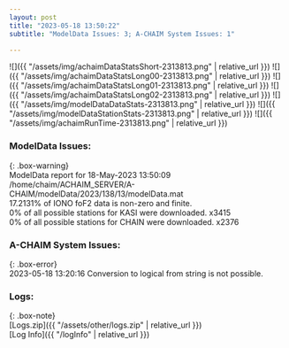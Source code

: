 ```yaml
---
layout: post
title: "2023-05-18 13:50:22"
subtitle: "ModelData Issues: 3; A-CHAIM System Issues: 1"

---
```


![]({{ "/assets/img/achaimDataStatsShort-2313813.png" | relative_url }})
![]({{ "/assets/img/achaimDataStatsLong00-2313813.png" | relative_url }})
![]({{ "/assets/img/achaimDataStatsLong01-2313813.png" | relative_url }})
![]({{ "/assets/img/achaimDataStatsLong02-2313813.png" | relative_url }})
![]({{ "/assets/img/modelDataDataStats-2313813.png" | relative_url }})
![]({{ "/assets/img/modelDataStationStats-2313813.png" | relative_url }})
![]({{ "/assets/img/achaimRunTime-2313813.png" | relative_url }})


### ModelData Issues:  
  
{: .box-warning}  
 ModelData report for 18-May-2023 13:50:09   
 /home/chaim/ACHAIM_SERVER/A-CHAIM/modelData/2023/138/13/modelData.mat   
 17.2131% of IONO foF2 data is non-zero and finite.   
 0% of all possible stations for KASI were downloaded. x3415   
 0% of all possible stations for CHAIN were downloaded. x2376   
  
### A-CHAIM System Issues:  
  
{: .box-error}  
2023-05-18 13:20:16 Conversion to logical from string is not possible.  

### Logs:  
  
{: .box-note}  
[Logs.zip]({{ "/assets/other/logs.zip" | relative_url }})  
[Log Info]({{ "/logInfo" | relative_url }})  
